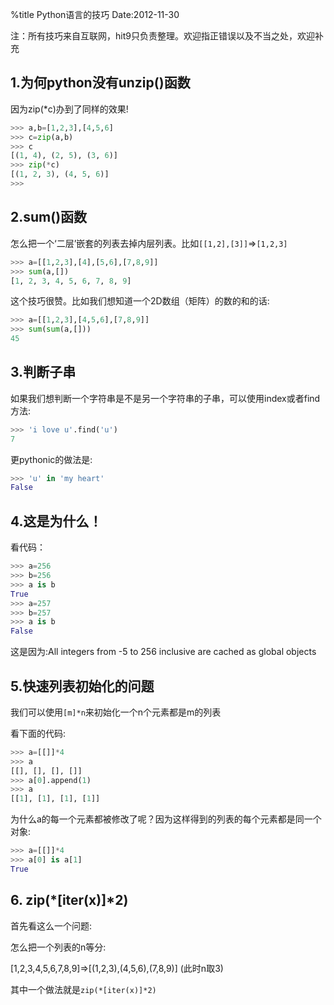 %title Python语言的技巧
Date:2012-11-30

注：所有技巧来自互联网，hit9只负责整理。欢迎指正错误以及不当之处，欢迎补充

## 1.为何python没有unzip()函数

因为zip(\*c)办到了同样的效果!

```python
>>> a,b=[1,2,3],[4,5,6]
>>> c=zip(a,b)
>>> c
[(1, 4), (2, 5), (3, 6)]
>>> zip(*c)
[(1, 2, 3), (4, 5, 6)]
>>> 
```

## 2.sum()函数

怎么把一个‘二层’嵌套的列表去掉内层列表。比如`[[1,2],[3]]`=>`[1,2,3]`

```python
>>> a=[[1,2,3],[4],[5,6],[7,8,9]]
>>> sum(a,[])
[1, 2, 3, 4, 5, 6, 7, 8, 9]
```

这个技巧很赞。比如我们想知道一个2D数组（矩阵）的数的和的话:

```python
>>> a=[[1,2,3],[4,5,6],[7,8,9]]
>>> sum(sum(a,[]))
45
```

## 3.判断子串

如果我们想判断一个字符串是不是另一个字符串的子串，可以使用index或者find方法:

```python
>>> 'i love u'.find('u')
7
```

更pythonic的做法是:

```python
>>> 'u' in 'my heart'
False
```

## 4.这是为什么！

看代码：
```python
>>> a=256
>>> b=256
>>> a is b
True
>>> a=257 
>>> b=257
>>> a is b
False
```
这是因为:All integers from -5 to 256 inclusive are cached as global objects 

## 5.快速列表初始化的问题

我们可以使用`[m]*n`来初始化一个n个元素都是m的列表

看下面的代码:

```python
>>> a=[[]]*4
>>> a
[[], [], [], []]
>>> a[0].append(1)
>>> a
[[1], [1], [1], [1]]
```

为什么a的每一个元素都被修改了呢？因为这样得到的列表的每个元素都是同一个对象:

```python
>>> a=[[]]*4
>>> a[0] is a[1]
True
```

## 6. zip(*[iter(x)]*2)

首先看这么一个问题:

怎么把一个列表的n等分:

[1,2,3,4,5,6,7,8,9]=>[(1,2,3),(4,5,6),(7,8,9)] (此时n取3)

其中一个做法就是`zip(*[iter(x)]*2)`
